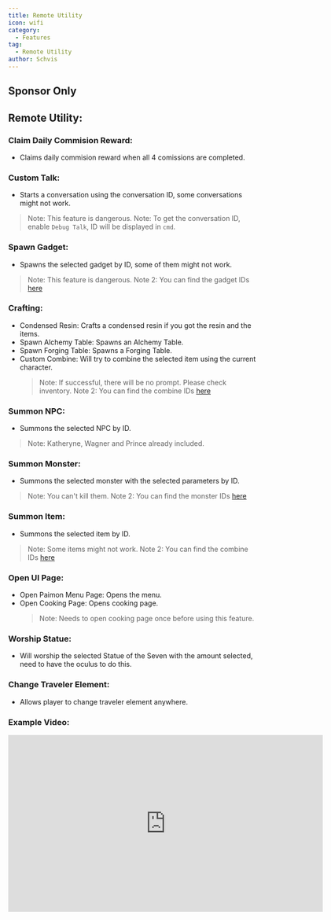 ```yaml
---
title: Remote Utility
icon: wifi
category:
  - Features
tag:
  - Remote Utility
author: Schvis
---
```


## Sponsor Only
## Remote Utility:
### Claim Daily Commision Reward:
- Claims daily commision reward when all 4 comissions are completed.
### Custom Talk:
- Starts a conversation using the conversation ID, some conversations might not work.
> Note: This feature is dangerous.
> Note: To get the conversation ID, enable `Debug Talk`, ID will be displayed in `cmd`.
### Spawn Gadget:
- Spawns the selected gadget by ID, some of them might not work.
> Note: This feature is dangerous.
> Note 2: You can find the gadget IDs [here](https://github.com/jie65535/GrasscutterCommandGenerator/blob/main/Source/GrasscutterTools/Resources/en-us/Gadget.txt)
### Crafting:
- Condensed Resin: Crafts a condensed resin if you got the resin and the items.
- Spawn Alchemy Table: Spawns an Alchemy Table.
- Spawn Forging Table: Spawns a Forging Table.
- Custom Combine: Will try to combine the selected item using the current character.
    > Note: If successful, there will be no prompt. Please check inventory.
    > Note 2: You can find the combine IDs [here](https://github.com/jie65535/GrasscutterCommandGenerator/blob/main/Source/GrasscutterTools/Resources/en-us/Item.txt)
### Summon NPC:
- Summons the selected NPC by ID.
> Note: Katheryne, Wagner and Prince already included.
### Summon Monster:
- Summons the selected monster with the selected parameters by ID.
> Note: You can't kill them.
> Note 2: You can find the monster IDs [here](https://github.com/jie65535/GrasscutterCommandGenerator/blob/main/Source/GrasscutterTools/Resources/en-us/Monsters.txt)
### Summon Item:
- Summons the selected item by ID.
> Note: Some items might not work.
> Note 2: You can find the combine IDs [here](https://github.com/jie65535/GrasscutterCommandGenerator/blob/main/Source/GrasscutterTools/Resources/en-us/Item.txt)
### Open UI Page:
- Open Paimon Menu Page: Opens the menu.
- Open Cooking Page: Opens cooking page.
    > Note: Needs to open cooking page once before using this feature.
### Worship Statue:
- Will worship the selected Statue of the Seven with the amount selected, need to have the oculus to do this.
### Change Traveler Element:
- Allows player to change traveler element anywhere.

### Example Video:

<iframe width="640" height="360" src="https://www.youtube.com/embed/XGztUEy82sE?list=PL5eI1Tb64p56g27qfYk7VuFTz4FK6YrKa" title="Korepi - Remote Utilities (Sponsor)" frameborder="0" allow="accelerometer; autoplay; clipboard-write; encrypted-media; gyroscope; picture-in-picture; web-share" allowfullscreen></iframe>